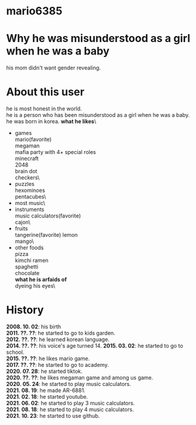 # mario6385
# Why he was misunderstood as a girl when he was a baby
his mom didn't want gender revealing.
# About this user
he is most honest in the world.\
he is a person who has been misunderstood as a girl when he was a baby.\
he was born in korea.
**what he likes**\
- games\
mario(favorite)\
megaman\
mafia party with 4+ special roles\
minecraft\
2048\
brain dot\
checkers\
- puzzles\
hexominoes\
pentacubes\
- most music\
- instruments\
music calculators(favorite)\
cajon\
- fruits\
tangerine(favorite)
lemon\
mango\
- other foods\
pizza\
kimchi ramen\
spaghetti\
chocolate\
**what he is arfaids of**\
dyeing his eyes\
# History
**2008. 10. 02**: his birth\
**2011. ??. ??**: he started to go to kids garden.\
**2012. ??. ??**: he learned korean language.\
**2014. ??. ??**: his voice's age turned 14.
**2015. 03. 02**: he started to go to school.\
**2015. ??. ??**: he likes mario game.\
**2017. ??. ??**: he started to go to academy.\
**2020. 07. 28**: he started tiktok.\
**2020. ??. ??**: he likes megaman game and among us game.\
**2020. 05. 24**: he started to play music calculators.\
**2021. 08. 19**: he made AR-6881.\
**2021. 02. 18**: he started youtube.\
**2021. 06. 02**: he started to play 3 music calculators.\
**2021. 08. 18**: he started to play 4 music calculators.\
**2021. 10. 23**: he started to use github.
